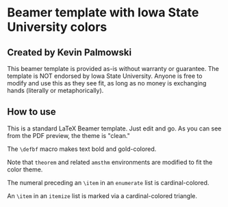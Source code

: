 # Beamer template with Iowa State University colors

## Created by Kevin Palmowski

This beamer template is provided as-is without warranty or guarantee. The template is NOT endorsed by Iowa State University. Anyone is free to modify and use this as they see fit, as long as no money is exchanging hands (literally or metaphorically).

## How to use

This is a standard LaTeX Beamer template. Just edit and go. As you can see from the PDF preview, the theme is "clean."

The `\defbf` macro makes text bold and gold-colored.

Note that `theorem` and related `amsthm` environments are modified to fit the color theme.

The numeral preceding an `\item` in an `enumerate` list is cardinal-colored.

An `\item` in an `itemize` list is marked via a cardinal-colored triangle.
